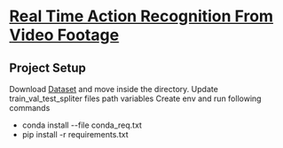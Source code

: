 # [Real Time Action Recognition From Video Footage](https://github.com/mushfiqulIslam/real-time-action-recognition-from-video-footage)

## Project Setup
Download [Dataset](https://drive.google.com/drive/folders/1BTUFlf-5CBbTuCmE6mEv3CBD1TjGEhkU?usp=sharing) and move inside the directory. Update train_val_test_spliter files path variables
Create env and run following commands
- conda install --file conda_req.txt
- pip install -r requirements.txt

